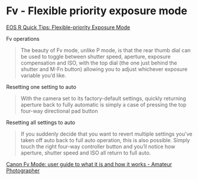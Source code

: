 # Fv - Flexible priority exposure mode

[EOS R Quick Tips: Flexible-priority Exposure Mode](https://youtu.be/qzSufGpn59E)

Fv operations 

> The beauty of Fv mode, unlike P mode, is that the rear thumb dial can be used to toggle between shutter speed, aperture, exposure compensation and ISO, with the top dial (the one just behind the shutter and M-Fn button) allowing you to adjust whichever exposure variable you’d like.

Resetting one setting to auto 

> With the camera set to its factory-default settings, quickly returning aperture back to fully automatic is simply a case of pressing the top four-way directional pad button

Resetting all settings to auto 

> If you suddenly decide that you want to revert multiple settings you’ve taken off auto back to full auto operation, this is also possible. Simply touch the right four-way controller button and you’ll notice how aperture, shutter speed and ISO all return to full auto.

[Canon Fv Mode: user guide to what it is and how it works - Amateur Photographer](https://www.amateurphotographer.co.uk/latest/articles/canon-fv-mode-your-guide-to-what-it-is-and-how-it-works-124247)